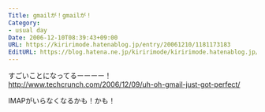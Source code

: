 ```yaml
---
Title: gmailが！gmailが！
Category:
- usual day
Date: 2006-12-10T08:39:43+09:00
URL: https://kiririmode.hatenablog.jp/entry/20061210/1181173183
EditURL: https://blog.hatena.ne.jp/kiririmode/kiririmode.hatenablog.jp/atom/entry/8454420450078217842
---
```


すごいことになってるーーーー！
http://www.techcrunch.com/2006/12/09/uh-oh-gmail-just-got-perfect/

IMAPがいらなくなるかも！かも！

